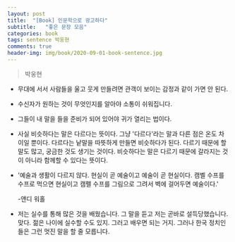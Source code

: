 ```yaml
---
layout: post
title:  "[Book] 인문학으로 광고하다"
subtitle:   "좋은 문장 모음"
categories: book
tags: sentence 박웅현
comments: true
header-img: img/book/2020-09-01-book-sentence.jpg
---
```


> 박웅현



* 무대에 서서 사람들을 울고 웃게 만들려면 관객이 보이는 감정과 같이 가면 안 된다.



* 수신자가 원하는 것이 무엇인지를 알아야 소통이 쉬워집니다.



* 그들이 내 말을 들을 준비가 되어 있어야 귀가 열리는 법이다.



* 사실 비슷하다는 말은 다르다는 뜻이다. 그냥 '다르다'라는 말과 다른 점은 온도 차이일 뿐이다. 다르다는 낱말을 따뜻하게 만들면 비슷하다가 된다. 다르기 때문에 할 말도 많고, 궁금한 것도 생기는 것이다. 비슷하다는 말은 다르기 때문에 갈라지는 것이 아니라 함께할 수 있다는 뜻이다.



* '예술과 생활이 다르지 않다. 현실이 곧 예술이고 예술이 곧 현실이다. 캠벨 수프를 수프로 먹으면 현실이고 캠펠 수프를 그림으로 그려서 벽에 걸어두면 예술이다.' 

  -앤디 워홀



* 저는 실수를 통해 많은 것을 배웠습니다. 그 말을 듣고 저는 곧바로 설득당했습니다. 맞다. 젊은 나이에 실수할 수도 있지. 그러고 배우면 되는 거지. 그러나 한국 정치인들은 그런 멋진 말을 할 줄 모릅니다.

